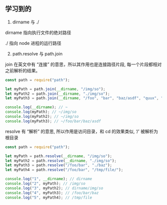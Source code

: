 ## 学习到的

1. dirname 与 ./

dirname 指向执行文件的绝对路径

./ 指向 node 进程的运行路径

2. path.resolve 与 path.join

join 在英文中有 “连接” 的意思，所以其作用也是连接路径片段, 每一个片段都相对之前解析的结果。

```js
const path = require("path");

let myPath = path.join(__dirname, "/img/so");
let myPath2 = path.join(__dirname, "./img/so");
let myPath3 = path.join(__dirname, "/foo", "bar", "baz/asdf", "quux", "..");

console.log(__dirname); // ~
console.log(myPath); // ~/img/so
console.log(myPath2); // ~/img/so
console.log(myPath3); // ~/foo/bar/baz/asdf
```

resolve 有 “解析” 的意思, 所以作用是访问目录，和 cd 的效果类似, ‘/’ 被解析为根目录

```js
const path = require("path");

let myPath = path.resolve(__dirname, "/img/so");
let myPath2 = path.resolve(__dirname, "./img/so");
let myPath3 = path.resolve("/foo/bar", "./baz");
let myPath4 = path.resolve("/foo/bar", "/tmp/file/");

console.log("1", __dirname); // dirname
console.log("2", myPath); // /img/so
console.log("3", myPath2); // dirname/img/so
console.log("4", myPath3); // /foo/bar/baz
console.log("5", myPath4); // /tmp/file
```

